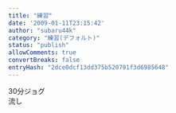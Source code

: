 ```yaml
---
title: "練習"
date: '2009-01-11T23:15:42'
author: "subaru44k"
category: "練習(デフォルト)"
status: "publish"
allowComments: true
convertBreaks: false
entryHash: "2dce0dcf13dd375b520791f3d6985648"
---
```

30分ジョグ<br>
流し
